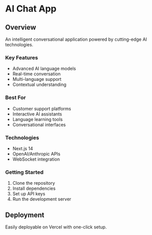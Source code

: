 # AI Chat App
## Overview
An intelligent conversational application powered by cutting-edge AI technologies.

### Key Features
- Advanced AI language models
- Real-time conversation
- Multi-language support
- Contextual understanding

### Best For
- Customer support platforms
- Interactive AI assistants
- Language learning tools
- Conversational interfaces

### Technologies
- Next.js 14
- OpenAI/Anthropic APIs
- WebSocket integration

### Getting Started
1. Clone the repository
2. Install dependencies
3. Set up API keys
4. Run the development server

## Deployment
Easily deployable on Vercel with one-click setup.
